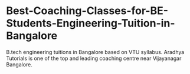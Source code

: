 # Best-Coaching-Classes-for-BE-Students-Engineering-Tuition-in-Bangalore
B.tech engineering tuitions in Bangalore based on VTU syllabus. Aradhya Tutorials is one of the top and leading coaching centre near Vijayanagar Bangalore.
